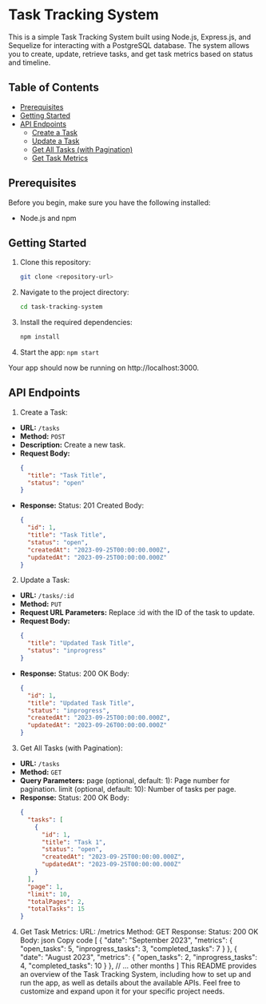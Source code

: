 # Task Tracking System

This is a simple Task Tracking System built using Node.js, Express.js, and Sequelize for interacting with a PostgreSQL database. The system allows you to create, update, retrieve tasks, and get task metrics based on status and timeline.

## Table of Contents

- [Prerequisites](#prerequisites)
- [Getting Started](#getting-started)
- [API Endpoints](#api-endpoints)
  - [Create a Task](#create-a-task)
  - [Update a Task](#update-a-task)
  - [Get All Tasks (with Pagination)](#get-all-tasks-with-pagination)
  - [Get Task Metrics](#get-task-metrics)

## Prerequisites

Before you begin, make sure you have the following installed:

- Node.js and npm

## Getting Started

1. Clone this repository:

   ```bash
   git clone <repository-url>
   ```

2. Navigate to the project directory:
   ```bash
   cd task-tracking-system
   ```
3. Install the required dependencies:

   ```bash
   npm install
   ```

4. Start the app:
   `npm start`

Your app should now be running on http://localhost:3000.

## API Endpoints

1. Create a Task:

- **URL:** `/tasks`
- **Method:** `POST`
- **Description:** Create a new task.
- **Request Body:**
  ```json
  {
    "title": "Task Title",
    "status": "open"
  }
  ```
- **Response:**
  Status: 201 Created
  Body:
  ```json
  {
    "id": 1,
    "title": "Task Title",
    "status": "open",
    "createdAt": "2023-09-25T00:00:00.000Z",
    "updatedAt": "2023-09-25T00:00:00.000Z"
  }
  ```

2. Update a Task:

- **URL:** `/tasks/:id`
- **Method:** `PUT`
- **Request URL Parameters:** Replace :id with the ID of the task to update.
- **Request Body:**
  ```json
  {
    "title": "Updated Task Title",
    "status": "inprogress"
  }
  ```
- **Response:**
  Status: 200 OK
  Body:
  ```json
  {
    "id": 1,
    "title": "Updated Task Title",
    "status": "inprogress",
    "createdAt": "2023-09-25T00:00:00.000Z",
    "updatedAt": "2023-09-26T00:00:00.000Z"
  }
  ```

3. Get All Tasks (with Pagination):

- **URL:** `/tasks`
- **Method:** `GET`
- **Query Parameters:**
  page (optional, default: 1): Page number for pagination.
  limit (optional, default: 10): Number of tasks per page.
- **Response:**
  Status: 200 OK
  Body:
  ```json
  {
    "tasks": [
      {
        "id": 1,
        "title": "Task 1",
        "status": "open",
        "createdAt": "2023-09-25T00:00:00.000Z",
        "updatedAt": "2023-09-25T00:00:00.000Z"
      }
    ],
    "page": 1,
    "limit": 10,
    "totalPages": 2,
    "totalTasks": 15
  }
  ```

4. Get Task Metrics:
   URL: /metrics
   Method: GET
   Response:
   Status: 200 OK
   Body:
   json
   Copy code
   [
   {
   "date": "September 2023",
   "metrics": {
   "open_tasks": 5,
   "inprogress_tasks": 3,
   "completed_tasks": 7
   }
   },
   {
   "date": "August 2023",
   "metrics": {
   "open_tasks": 2,
   "inprogress_tasks": 4,
   "completed_tasks": 10
   }
   },
   // ... other months
   ]
   This README provides an overview of the Task Tracking System, including how to set up and run the app, as well as details about the available APIs. Feel free to customize and expand upon it for your specific project needs.
